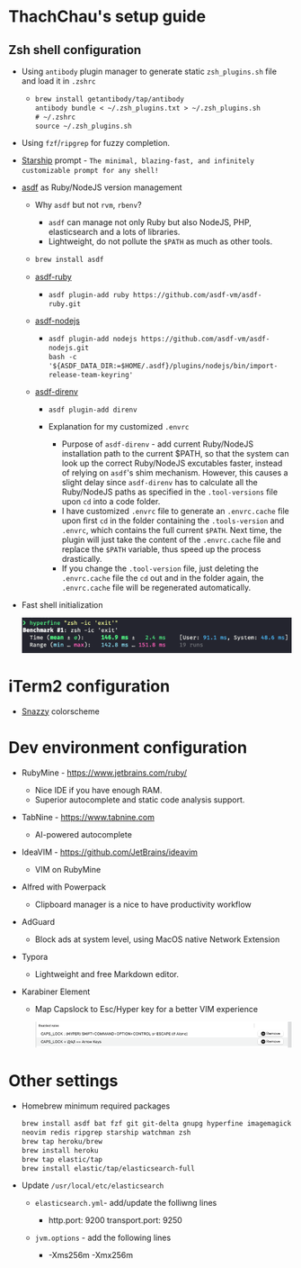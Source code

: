 # ThachChau's setup guide

## Zsh shell configuration

- Using `antibody` plugin manager to generate static `zsh_plugins.sh` file and load it in `.zshrc`

  - ```
    brew install getantibody/tap/antibody
    antibody bundle < ~/.zsh_plugins.txt > ~/.zsh_plugins.sh
    # ~/.zshrc
    source ~/.zsh_plugins.sh
    ```

- Using `fzf`/`ripgrep` for fuzzy completion. 

- [Starship](https://starship.rs) prompt - `The minimal, blazing-fast, and infinitely customizable prompt for any shell!`

- [asdf](https://asdf-vm.com/) as Ruby/NodeJS version management

  - Why `asdf` but not `rvm`, `rbenv`?

    - `asdf` can manage not only Ruby but also NodeJS, PHP, elasticsearch and a lots of libraries.
    - Lightweight, do not pollute the `$PATH` as much as other tools.

  - ```bash
    brew install asdf
    ```

  - [asdf-ruby](https://github.com/asdf-vm/asdf-ruby) 

    - ```
      asdf plugin-add ruby https://github.com/asdf-vm/asdf-ruby.git
      ```

  - [asdf-nodejs](https://github.com/asdf-vm/asdf-nodejs)

    - ```
      asdf plugin-add nodejs https://github.com/asdf-vm/asdf-nodejs.git
      bash -c '${ASDF_DATA_DIR:=$HOME/.asdf}/plugins/nodejs/bin/import-release-team-keyring'
      ```

  - [asdf-direnv](https://github.com/asdf-community/asdf-direnv)

    - ```
      asdf plugin-add direnv
      ```

    - Explanation for my customized `.envrc`

      - Purpose of `asdf-direnv` - add current Ruby/NodeJS installation path to the current $PATH, so that the system can look up the correct Ruby/NodeJS excutables faster, instead of relying on `asdf`'s shim mechanism. However, this causes a slight delay since `asdf-direnv` has to calculate all the Ruby/NodeJS paths as specified in the `.tool-versions` file upon `cd` into a code folder.
      - I have customized `.envrc` file to generate an `.envrc.cache` file upon first `cd` in the folder containing the `.tools-version` and `.envrc`, which contains the full current `$PATH`. Next time, the plugin will just take the content of the `.envrc.cache` file and replace the `$PATH` variable, thus speed up the process drastically.
      - If you change the `.tool-version` file, just deleting the `.envrc.cache` file the `cd` out and in the folder again, the `.envrc.cache` file will be regenerated automatically.

- Fast shell initialization

  ![shell_initialization](./assets/desktop_0.png)

# iTerm2 configuration

- [Snazzy](https://github.com/sindresorhus/iterm2-snazzy) colorscheme

# Dev environment configuration
- RubyMine - https://www.jetbrains.com/ruby/

  - Nice IDE if you have enough RAM.
  - Superior autocomplete and static code analysis support.

- TabNine - https://www.tabnine.com

  - AI-powered autocomplete

- IdeaVIM - https://github.com/JetBrains/ideavim

  - VIM on RubyMine

- Alfred with Powerpack

  - Clipboard manager is a nice to have productivity workflow

- AdGuard

  - Block ads at system level, using MacOS native Network Extension

- Typora

  - Lightweight and free Markdown editor.

- Karabiner Element

  - Map Capslock to Esc/Hyper key for a better VIM experience

    ![karabiner_complex_rules](./assets/desktop_1.png)
# Other settings
- Homebrew minimum required packages

  ```term
  brew install asdf bat fzf git git-delta gnupg hyperfine imagemagick neovim redis ripgrep starship watchman zsh
  brew tap heroku/brew
  brew install heroku
  brew tap elastic/tap
  brew install elastic/tap/elasticsearch-full
  ```

- Update `/usr/local/etc/elasticsearch`
  
  - `elasticsearch.yml`- add/update the folliwng lines
    - http.port: 9200
      transport.port: 9250
  
  - `jvm.options` - add the following lines
    - -Xms256m
      -Xmx256m
